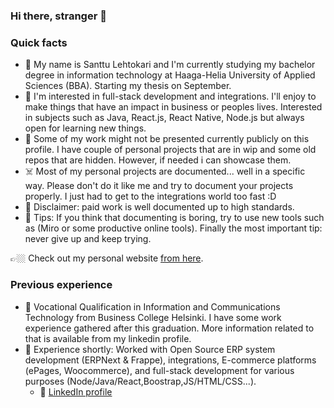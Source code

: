 ### Hi there, stranger 👋
### Quick facts

* 👋 My name is Santtu Lehtokari and I'm currently studying my bachelor degree in information technology at Haaga-Helia University of Applied Sciences (BBA). Starting my thesis on September.
* 🌱 I'm interested in full-stack development and integrations. I'll enjoy to make things that have an impact in business or peoples lives. Interested in subjects such as Java, React.js, React Native, Node.js but always open for learning new things.
* 🤔 Some of my work might not be presented currently publicly on this profile. I have couple of personal projects that are in wip and some old repos that are hidden. However, if needed i can showcase them.
* ☠️ Most of my personal projects are documented... well in a specific way. Please don't do it like me and try to document your projects properly. I just had to get to the integrations world too fast :D 
* 🤑 Disclaimer: paid work is well documented up to high standards.
* 🙌 Tips: If you think that documenting is boring, try to use new tools such as (Miro or some productive online tools). Finally the most important tip: never give up and keep trying.

👉🏼 Check out my personal website [from here](https://lehtokari.com/Santtu-Lehtokari).

### Previous experience
* 🏫 Vocational Qualification in Information and Communications Technology from Business College Helsinki. I have some work experience gathered after this graduation. More information related to that is available from my linkedin profile.
* 💼 Experience shortly: Worked with Open Source ERP system development (ERPNext & Frappe), integrations, E-commerce platforms (ePages, Woocommerce), and full-stack development for various purposes (Node/Java/React,Boostrap,JS/HTML/CSS...).
  * 💠 [LinkedIn profile](https://www.linkedin.com/in/santtu-lehtokari)
